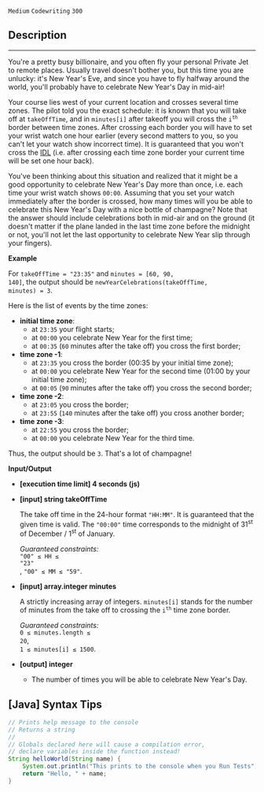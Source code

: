 `Medium`	`Codewriting` 	`300`

## Description

---

You're a pretty busy billionaire, and you often fly your personal Private Jet to remote places. Usually travel doesn't bother you, but this time you are unlucky: it's New Year's Eve, and since you have to fly halfway around the world, you'll probably have to celebrate New Year's Day in mid-air!

Your course lies west of your current location and crosses several time zones. The pilot told you the exact schedule: it is known that you will take off at <code>takeOffTime</code>, and in <code>minutes[i]</code> after takeoff you will cross the <code>i<sup>th</sup></code> border between time zones. After crossing each border you will have to set your wrist watch one hour earlier (every second matters to you, so you can't let your watch show incorrect time). It is guaranteed that you won't cross the [IDL](https://en.wikipedia.org/wiki/International_Date_Line) (i.e. after crossing each time zone border your current time will be set one hour back).

You've been thinking about this situation and realized that it might be a good opportunity to celebrate New Year's Day more than once, i.e. each time your wrist watch shows <code>00:00</code>. Assuming that you set your watch immediately after the border is crossed, how many times will you be able to celebrate this New Year's Day with a nice bottle of champagne? Note that the answer should include celebrations both in mid-air and on the ground (it doesn't matter if the plane landed in the last time zone before the midnight or not, you'll not let the last opportunity to celebrate New Year slip through your fingers).

**Example**

For <code>takeOffTime = "23:35"</code> and <code>minutes = [60, 90, 140]</code>,
the output should be
<code>newYearCelebrations(takeOffTime, minutes) = 3</code>.

Here is the list of events by the time zones:

- **initial time zone**:
  - at <code>23:35</code> your flight starts;
  - at <code>00:00</code> you celebrate New Year for the first time;
  - at <code>00:35</code> (<code>60</code> minutes after the take off) you cross the first border;
- **time zone -1**:
  - at <code>23:35</code> you cross the border (00:35 by your initial time zone);
  - at <code>00:00</code> you celebrate New Year for the second time (01:00 by your initial time zone);
  - at <code>00:05</code> (<code>90</code> minutes after the take off) you cross the second border;
- **time zone -2**:
  - at <code>23:05</code> you cross the border;
  - at <code>23:55</code> (<code>140</code> minutes after the take off) you cross another border;
- **time zone -3**:
  - at <code>22:55</code> you cross the border;
  - at <code>00:00</code> you celebrate New Year for the third time.

Thus, the output should be <code>3</code>. That's a lot of champagne!

**Input/Output**

- **[execution time limit] 4 seconds (js)**
- **[input] string takeOffTime**

  The take off time in the 24-hour format <code>"HH:MM"</code>. It is guaranteed that the given time is valid. The <code>"00:00"</code> time corresponds to the midnight of 31<sup>st</sup> of December / 1<sup>st</sup> of January.

  _Guaranteed constraints:_<br>
  <code>"00" ≤ HH ≤ "23"</code><br>,
  <code>"00" ≤ MM ≤ "59"</code>.

- **[input] array.integer minutes**

  A strictly increasing array of integers. <code>minutes[i]</code> stands for the number of minutes from the take off to crossing the <code>i<sup>th</sup></code> time zone border.

  _Guaranteed constraints:_<br>
  <code>0 ≤ minutes.length ≤ 20</code>,<br>
  <code>1 ≤ minutes[i] ≤ 1500</code>.

* **[output] integer**

  - The number of times you will be able to celebrate New Year's Day.


## [Java] Syntax Tips

``` java
// Prints help message to the console
// Returns a string
// 
// Globals declared here will cause a compilation error,
// declare variables inside the function instead!
String helloWorld(String name) {
    System.out.println("This prints to the console when you Run Tests");
    return "Hello, " + name;
}
```
